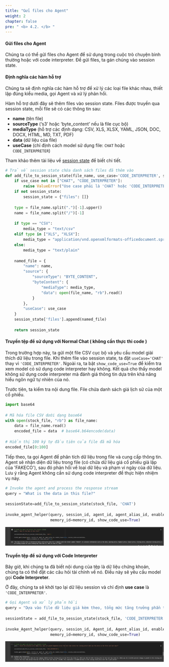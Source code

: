 ```yaml
---  
title: "Gửi files cho Agent"  
weight: 2  
chapter: false  
pre: " <b> 4.2. </b> "  
---  
```


#### **Gửi files cho Agent**

Chúng ta có thể gửi files cho Agent để sử dụng trong cuộc trò chuyện bình thường hoặc với code interpreter. Để gửi files, ta gán chúng vào session state.  

#### **Định nghĩa các hàm hỗ trợ**

Chúng ta sẽ định nghĩa các hàm hỗ trợ để xử lý các loại file khác nhau, thiết lập đúng kiểu media, gọi Agent và xử lý phản hồi.  

Hàm hỗ trợ dưới đây sẽ thêm files vào session state. Files được truyền qua session state, mỗi file sẽ có các thông tin sau:  

- **name** (tên file)  
- **sourceType** (‘s3’ hoặc ‘byte_content’ nếu là file cục bộ)  
- **mediaType** (hỗ trợ các định dạng: CSV, XLS, XLSX, YAML, JSON, DOC, DOCX, HTML, MD, TXT, PDF)  
- **data** (dữ liệu của file)  
- **useCase** (chỉ định cách model sử dụng file: `CHAT` hoặc `CODE_INTERPRETER`)  

Tham khảo thêm tài liệu về [session state](https://docs.aws.amazon.com/bedrock/latest/userguide/Agents-test-code-interpretation.html) để biết chi tiết.  

```python
# Trả về session state chứa danh sách files đã thêm vào
def add_file_to_session_state(file_name, use_case='CODE_INTERPRETER', session_state=None):
    if use_case not in ["CHAT", "CODE_INTERPRETER"]:
        raise ValueError("Use case phải là 'CHAT' hoặc 'CODE_INTERPRETER'")
    if not session_state:
        session_state = {"files": []}

    type = file_name.split(".")[-1].upper()
    name = file_name.split("/")[-1]

    if type == "CSV":
        media_type = "text/csv" 
    elif type in ["XLS", "XLSX"]:
        media_type = "application/vnd.openxmlformats-officedocument.spreadsheetml.sheet"
    else:
        media_type = "text/plain"

    named_file = {
        "name": name,
        "source": {
            "sourceType": "BYTE_CONTENT", 
            "byteContent": {
                "mediaType": media_type,
                "data": open(file_name, "rb").read()
            }
        },
        "useCase": use_case
    }
    session_state['files'].append(named_file)

    return session_state
```  

#### **Truyền tệp để sử dụng với Normal Chat ( không cần thực thi code )**

Trong trường hợp này, ta gửi một file CSV cục bộ và yêu cầu model giải thích dữ liệu trong file. Khi thêm file vào session state, ta đặt `useCase='CHAT'` thay vì `'CODE_INTERPRETER'`. Ngoài ra, ta bật `show_code_use=True` để kiểm tra xem model có sử dụng code interpreter hay không. Kết quả cho thấy model không sử dụng code interpreter mà đánh giá thông tin dựa trên khả năng hiểu ngôn ngữ tự nhiên của nó.  

Trước tiên, ta kiểm tra nội dung file. File chứa danh sách giá lịch sử của một cổ phiếu.  

```python
import base64 

# Mã hóa file CSV dưới dạng base64
with open(stock_file, "rb") as file_name:
    data = file_name.read()
    encoded_file = data  # base64.b64encode(data)

# Hiển thị 100 ký tự đầu tiên của file đã mã hóa
encoded_file[0:100]
```  

Tiếp theo, ta gọi Agent để phân tích dữ liệu trong file và cung cấp thông tin. Agent sẽ nhận diện dữ liệu trong file (có chứa dữ liệu giá cổ phiếu giả lập của 'FAKECO'), sau đó phản hồi về loại dữ liệu và phạm vi ngày của dữ liệu. Lưu ý rằng Agent không cần sử dụng code interpreter để thực hiện nhiệm vụ này.  

```python
# Invoke the agent and process the response stream
query = "What is the data in this file?"

sessionState=add_file_to_session_state(stock_file, 'CHAT')

invoke_agent_helper(query, session_id, agent_id, agent_alias_id, enable_trace=False, session_state=sessionState,
                    memory_id=memory_id, show_code_use=True)
```

![normal-chat](image.png)

#### **Truyền tệp để sử dụng với Code Interpreter**  

Bây giờ, khi chúng ta đã biết nội dung của tệp là dữ liệu chứng khoán, chúng ta có thể đặt các câu hỏi tài chính về nó. Điều này sẽ yêu cầu model gọi **Code Interpreter**.  

Ở đây, chúng ta sẽ khởi tạo lại dữ liệu session và chỉ định **use case** là `'CODE_INTERPRETER'`.

```python
# Gọi Agent và xử lý phản hồi
query = "Dựa vào file dữ liệu giá kèm theo, tổng mức tăng trưởng phần trăm của giá đóng cửa trong toàn bộ chuỗi thời gian là bao nhiêu? Giá vào ngày đầu tiên và ngày cuối cùng là bao nhiêu?"

sessionState = add_file_to_session_state(stock_file, 'CODE_INTERPRETER')

invoke_Agent_helper(query, session_id, Agent_id, Agent_alias_id, enable_trace=False, session_state=sessionState,
                    memory_id=memory_id, show_code_use=True)
```

![invoked-code-chat](image-1.png)